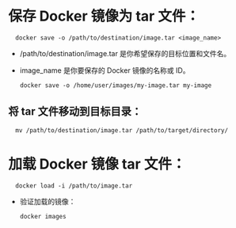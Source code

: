 # 保存 Docker 镜像为 tar 文件：

      docker save -o /path/to/destination/image.tar <image_name>

- /path/to/destination/image.tar 是你希望保存的目标位置和文件名。  
- image_name 是你要保存的 Docker 镜像的名称或 ID。  

      docker save -o /home/user/images/my-image.tar my-image

## 将 tar 文件移动到目标目录：  

      mv /path/to/destination/image.tar /path/to/target/directory/

# 加载 Docker 镜像 tar 文件：  

      docker load -i /path/to/image.tar

- 验证加载的镜像：  

      docker images